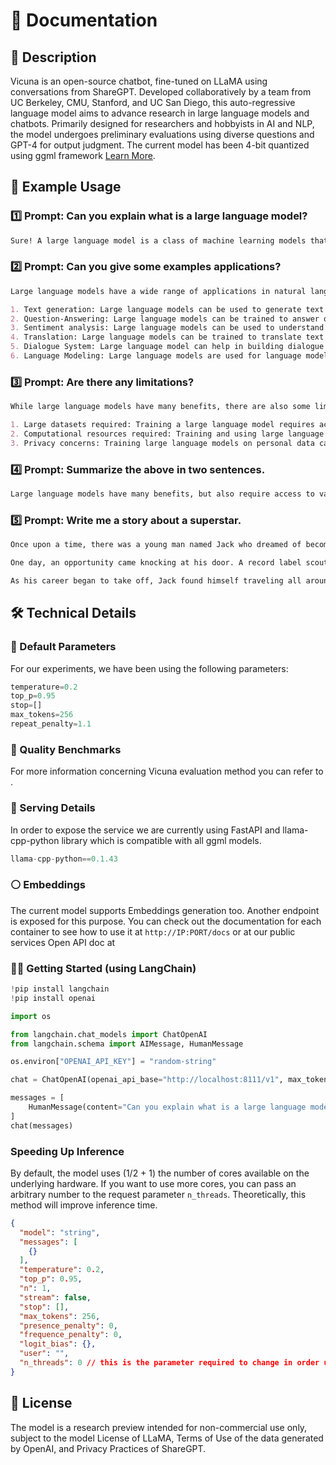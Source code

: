 # 📑 Documentation

## 📌 Description

Vicuna is an open-source chatbot, fine-tuned on LLaMA using conversations from ShareGPT. Developed collaboratively by a team from UC Berkeley, CMU, Stanford, and UC San Diego, this auto-regressive language model aims to advance research in large language models and chatbots. Primarily designed for researchers and hobbyists in AI and NLP, the model undergoes preliminary evaluations using diverse questions and GPT-4 for output judgment. The current model has been 4-bit quantized using ggml framework <a href='https://vicuna.lmsys.org/' target='_blank'>Learn More</a>.

## 📒 Example Usage

### 1️⃣ Prompt: Can you explain what is a large language model?

```markdown
Sure! A large language model is a class of machine learning models that are trained on very large amounts of text data. The goal of training these models is to create a representation of human language that can be used for various natural language processing tasks, such as text generation, question- Answering and sentiment analysis. These models typically consist of several layers of neural networks, with each layer representing a different aspect of language (e.g., word meaning, syntax, context). As the model gets larger, it has the ability to learn more abstract representations of language that are more representative of human language understanding.
```

### 2️⃣ Prompt: Can you give some examples applications?

```markdown
Large language models have a wide range of applications in natural language processing, here are a few examples:

1. Text generation: Large language models can be used to generate text that sounds like it was written by a human, such as chatbot responses or summaries of long articles.
2. Question-Answering: Large language models can be trained to answer questions based on the information in a large dataset of text. This is often used in virtual assistants and search engines.
3. Sentiment analysis: Large language models can be used to understand the sentiment behind a piece of text, such as a customer review or social media post.
4. Translation: Large language models can be trained to translate text from one language to another, using large amounts of training data from both languages.
5. Dialogue System: Large language model can help in building dialogue system which can have human-like conversations with users.
6. Language Modeling: Large language models are used for language modeling task where they are able to mimic the way humans produce and process natural language.
```

### 3️⃣ Prompt: Are there any limitations?

```markdown
While large language models have many benefits, there are also some limitations that should be considered:

1. Large datasets required: Training a large language model requires access to vast amounts of text data, which can be difficult or expensive to obtain.
2. Computational resources required: Training and using large language models requires significant computational resources, which may not always be available.
3. Privacy concerns: Training large language models on personal data can raise privacy concerns. It is important to ensure that the data used for training is handled responsibly and ethically.
```

### 4️⃣ Prompt: Summarize the above in two sentences.

```markdown
Large language models have many benefits, but also require access to vast amounts of text data, computational resources, and should be trained with responsible and ethical handling of personal data.
```

### 5️⃣ Prompt: Write me a story about a superstar.

```markdown
Once upon a time, there was a young man named Jack who dreamed of becoming a superstar. Despite facing numerous obstacles and setbacks, he never gave up on his goal.

One day, an opportunity came knocking at his door. A record label scout approached him with a contract, recognizing his talent and potential. Jack was overjoyed and eagerly signed the deal.

As his career began to take off, Jack found himself traveling all around the world on tour. He met many other talented musicians and artists along the way, but none as kind and generous as his
```

## 🛠️ Technical Details

### 🔢 Default Parameters

For our experiments, we have been using the following parameters:

```python
temperature=0.2
top_p=0.95
stop=[]
max_tokens=256
repeat_penalty=1.1
```

### 🔎 Quality Benchmarks

For more information concerning Vicuna evaluation method you can refer to <a href='https://github.com/lm-sys/FastChat/tree/main/fastchat/eval' target='_blank'></a>.

### 🚀 Serving Details

In order to expose the service we are currently using FastAPI and llama-cpp-python library <a href='https://abetlen.github.io/llama-cpp-python/' target='_blank'></a> which is compatible with all ggml models.

```python
llama-cpp-python==0.1.43
```

### ⚪️ Embeddings

The current model supports Embeddings generation too. Another endpoint is exposed for this purpose. You can check out the documentation for each container to see how to use it at `http://IP:PORT/docs` or at our public services Open API doc at <a href='https://mock.prem.ninja/docs' target='_blank'></a>

### 🦜🔗 Getting Started (using LangChain)

```python
!pip install langchain
!pip install openai

import os

from langchain.chat_models import ChatOpenAI
from langchain.schema import AIMessage, HumanMessage

os.environ["OPENAI_API_KEY"] = "random-string"

chat = ChatOpenAI(openai_api_base="http://localhost:8111/v1", max_tokens=128)

messages = [
    HumanMessage(content="Can you explain what is a large language model?")
]
chat(messages)
```

### Speeding Up Inference

By default, the model uses (1/2 + 1) the number of cores available on the underlying hardware. If you want to use more cores, you can pass an arbitrary number to the request parameter `n_threads`. Theoretically, this method will improve inference time.

```json
{
  "model": "string",
  "messages": [
    {}
  ],
  "temperature": 0.2,
  "top_p": 0.95,
  "n": 1,
  "stream": false,
  "stop": [],
  "max_tokens": 256,
  "presence_penalty": 0,
  "frequence_penalty": 0,
  "logit_bias": {},
  "user": "",
  "n_threads": 0 // this is the parameter required to change in order use more cpu cores.
}
```

## 📜 License

The model is a research preview intended for non-commercial use only, subject to the model License of LLaMA, Terms of Use of the data generated by OpenAI, and Privacy Practices of ShareGPT. 
